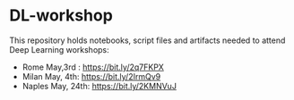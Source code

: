 # DL-workshop
This repository holds notebooks, script files and artifacts needed to attend Deep Learning workshops:   
* Rome May,3rd :  https://bit.ly/2q7FKPX   
* Milan May, 4th:  https://bit.ly/2IrmQv9   
* Naples May, 24th: https://bit.ly/2KMNVuJ
